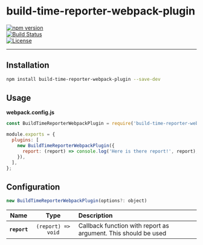 # build-time-reporter-webpack-plugin

[![npm version](https://badge.fury.io/js/build-time-reporter-webpack-plugin.svg)](https://badge.fury.io/js/build-time-reporter-webpack-plugin)  
[![Build Status](https://travis-ci.com/rafalmaciejewski/build-time-reporter-webpack-plugin.svg?branch=master)](https://travis-ci.com/rafalmaciejewski/build-time-reporter-webpack-plugin)   
[![License](http://img.shields.io/:license-mit-blue.svg)](http://badges.mit-license.org)

---  

## Installation

```bash
npm install build-time-reporter-webpack-plugin --save-dev
```

## Usage

**webpack.config.js**

```js
const BuildTimeReporterWebpackPlugin = require('build-time-reporter-webpack-plugin');

module.exports = {  
  plugins: [
    new BuildTimeReporterWebpackPlugin({
      report: (report) => console.log('Here is there report!', report),
    }),
  ],
};
```

## Configuration

```js
new BuildTimeReporterWebpackPlugin(options?: object)
```

|Name|Type|Description|
|:--:|:--:|:----------|
|**`report`**|`(report) => void`|Callback function with report as argument. This should be used|
